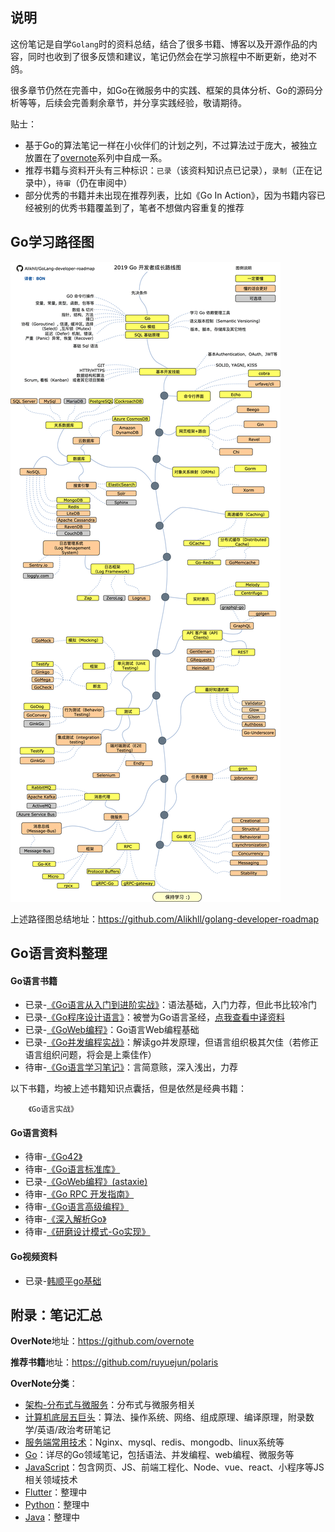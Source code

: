 ## 说明

这份笔记是自学`Golang`时的资料总结，结合了很多书籍、博客以及开源作品的内容，同时也收到了很多反馈和建议，笔记仍然会在学习旅程中不断更新，绝对不鸽。  

很多章节仍然在完善中，如Go在微服务中的实践、框架的具体分析、Go的源码分析等等，后续会完善剩余章节，并分享实践经验，敬请期待。  

贴士：
- 基于Go的算法笔记一样在小伙伴们的计划之列，不过算法过于庞大，被独立放置在了[overnote](https://github.com/overnote)系列中自成一系。 
- 推荐书籍与资料开头有三种标识：`已录`（该资料知识点已记录），`录制`（正在记录中），`待审`（仍在审阅中）
- 部分优秀的书籍并未出现在推荐列表，比如《Go In Action》，因为书籍内容已经被别的优秀书籍覆盖到了，笔者不想做内容重复的推荐

## Go学习路径图

![](./images/Golang/golang-developer-roadmap-zh-CN.png) 

上述路径图总结地址：https://github.com/Alikhll/golang-developer-roadmap

## Go语言资料整理

#### Go语言书籍

- 已录-[《Go语言从入门到进阶实战》](https://book.douban.com/subject/30240200/)：语法基础，入门力荐，但此书比较冷门
- 已录-[《Go程序设计语言》](https://book.douban.com/subject/27044219/)：被誉为Go语言圣经，[点我查看中译资料](https://github.com/gopl-zh/gopl-zh.github.com)
- 已录-[《GoWeb编程》](https://book.douban.com/subject/27204133/)：Go语言Web编程基础
- 已录-[《Go并发编程实战》](https://book.douban.com/subject/27016236/)：解读go并发原理，但语言组织极其欠佳（若修正语言组织问题，将会是上乘佳作）
- 待审-[《Go语言学习笔记》](https://book.douban.com/subject/26832468/)：言简意赅，深入浅出，力荐

以下书籍，均被上述书籍知识点囊括，但是依然是经典书籍：
```
    《Go语言实战》
```

#### Go语言资料

- 待审-[《Go42》](https://github.com/ffhelicopter/Go42)
- 待审-[《Go语言标准库》](https://github.com/polaris1119/The-Golang-Standard-Library-by-Example)
- 已录-[《GoWeb编程》(astaxie)](https://github.com/astaxie/build-web-application-with-golang)
- 待审-[《Go RPC 开发指南》](https://github.com/smallnest/go-rpc-programming-guide)
- 待审-[《Go语言高级编程》](https://github.com/chai2010/advanced-go-programming-book)
- 待审-[《深入解析Go》](https://github.com/tiancaiamao/go-internals)
- 待审-[《研磨设计模式-Go实现》](https://github.com/senghoo/golang-design-pattern)

#### Go视频资料

- 已录-[韩顺平go基础](https://www.bilibili.com/video/av35928275)


## 附录：笔记汇总

**OverNote**地址：https://github.com/overnote   

**推荐书籍**地址：https://github.com/ruyuejun/polaris  

**OverNote分类**：  
- [架构-分布式与微服务](https://github.com/overnote/architecture/)：分布式与微服务相关
- [计算机底层五巨头](https://github.com/overnote/fivex)：算法、操作系统、网络、组成原理、编译原理，附录数学/英语/政治考研笔记
- [服务端常用技术](https://github.com/overnote/serverside)：Nginx、mysql、redis、mongodb、linux系统等
- [Go](https://github.com/overnote/golang)：详尽的Go领域笔记，包括语法、并发编程、web编程、微服务等
- [JavaScript](https://github.com/overnote/javascript)：包含网页、JS、前端工程化、Node、vue、react、小程序等JS相关领域技术
- [Flutter](https://github.com/overnote/flutter)：整理中
- [Python](https://github.com/overnote/python)：整理中
- [Java](https://github.com/overnote/java)：整理中

